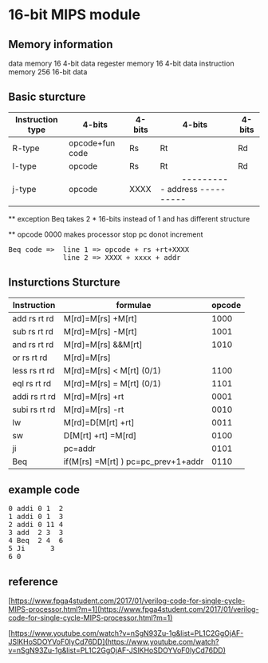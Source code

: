 # 16-bit MIPS module

## Memory information
data memory 16 4-bit data
regester memory 16 4-bit data
instruction memory 256 16-bit data

## Basic sturcture 

| Instruction type | 4-bits          | 4-bits      | 4-bits      | 4-bits      |
| ---------------- | -----------     | ----------- | ----------- | ----------- |
| R-type           | opcode+fun code | Rs          | Rt          | Rd          |
| I-type           | opcode          | Rs          | Rt          | Rd          |
| j-type           | opcode          |  XXXX     | &nbsp;&nbsp;&nbsp;&nbsp;&nbsp;&nbsp;&nbsp;&nbsp;&nbsp;&nbsp;---------- address ---------- |

** exception Beq takes 2 * 16-bits instead of 1 and has different structure

** opcode 0000 makes processor stop pc donot increment
<pre>
Beq code =>  line 1 => opcode + rs +rt+XXXX  
             line 2 => XXXX + xxxx + addr
</pre>
## Insturctions Sturcture
| Instruction      | formulae        | opcode      |
| ---------------- | -----------     | ----------- |
| add rs rt rd     |M\[rd\]=M\[rs\] +M\[rt\]     | 1000 | op+rs+rt+rd     |
| sub rs rt rd     |M\[rd\]=M\[rs\] -M\[rt\]     | 1001 | op+rs+rt+rd     |
| and rs rt rd     |M\[rd\]=M\[rs\] &&M\[rt\]     | 1010 | op+rs+rt+rd     |
| or rs rt rd      |M\[rd\]=M\[rs\] ||M\[rt\]     | 1011 | op+rs+rt+rd     |
| less rs rt rd    |M\[rd\]=M\[rs\] < M\[rt\] (0/1)     | 1100 | op+rs+rt+rd     |
| eql rs rt rd     |M\[rd\]=M\[rs\] = M\[rt\]   (0/1)  | 1101 | op+rs+rt+rd     |
| addi rs rt rd     |M\[rd\]=M\[rs\] +rt     | 0001 | op+rs+rt+rd     |
| subi rs rt rd     |M\[rd\]=M\[rs\] -rt     | 0010 | op+rs+rt+rd     |
| lw    |M\[rd\]=D\[M\[rt\] +rt\]     | 0011 | op+rs+rt+rd     |
| sw     |D\[M\[rt\] +rt\] =M\[rd\]     | 0100 | op+rs+rt+rd     |
| ji   |pc=addr     | 0101 | op+rs+rt+rd     |
| Beq     |if(M\[rs\] =M\[rt\] ) pc=pc_prev+1+addr   | 0110 | op+rs+rt+rd     |


## example code
<pre>
0 addi 0 1  2
1 addi 0 1  3
2 addi 0 11 4
3 add  2 3  3
4 Beq  2 4  6
5 Ji      3
6 0
</pre>


## reference
[https://www.fpga4student.com/2017/01/verilog-code-for-single-cycle-MIPS-processor.html?m=1](https://www.fpga4student.com/2017/01/verilog-code-for-single-cycle-MIPS-processor.html?m=1)  

[https://www.youtube.com/watch?v=nSgN93Zu-1g&list=PL1C2GgOjAF-JSlKHoSDOYVoF0lyCd76DD](https://www.youtube.com/watch?v=nSgN93Zu-1g&list=PL1C2GgOjAF-JSlKHoSDOYVoF0lyCd76DD)
